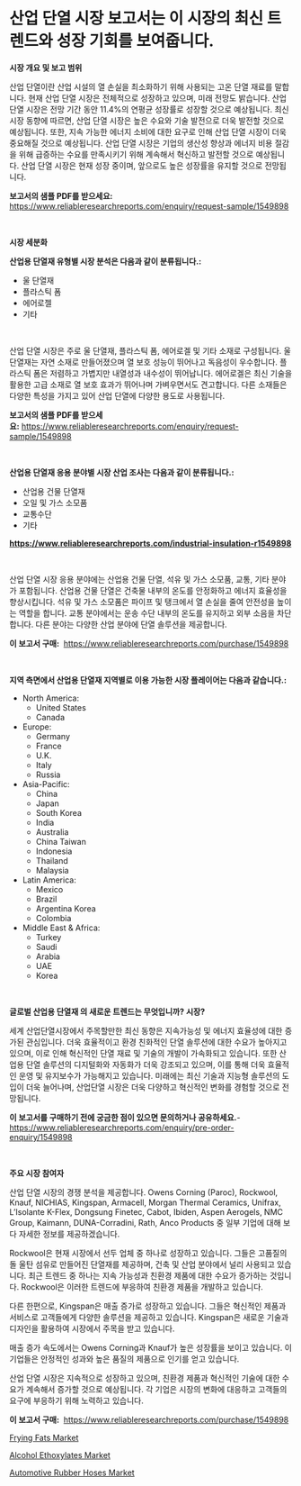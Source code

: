 <p><h1>산업 단열 시장 보고서는 이 시장의 최신 트렌드와 성장 기회를 보여줍니다.</h1></p><p><strong>시장 개요 및 보고 범위</strong></p>
<p><p>산업 단열이란 산업 시설의 열 손실을 최소화하기 위해 사용되는 고온 단열 재료를 말합니다. 현재 산업 단열 시장은 전체적으로 성장하고 있으며, 미래 전망도 밝습니다. 산업 단열 시장은 전망 기간 동안 11.4%의 연평균 성장률로 성장할 것으로 예상됩니다. 최신 시장 동향에 따르면, 산업 단열 시장은 높은 수요와 기술 발전으로 더욱 발전할 것으로 예상됩니다. 또한, 지속 가능한 에너지 소비에 대한 요구로 인해 산업 단열 시장이 더욱 중요해질 것으로 예상됩니다. 산업 단열 시장은 기업의 생산성 향상과 에너지 비용 절감을 위해 급증하는 수요를 만족시키기 위해 계속해서 혁신하고 발전할 것으로 예상됩니다.  산업 단열 시장은 현재 성장 중이며, 앞으로도 높은 성장률을 유지할 것으로 전망됩니다.</p></p>
<p><strong>보고서의 샘플 PDF를 받으세요:</strong> <a href="https://www.reliableresearchreports.com/enquiry/request-sample/1549898">https://www.reliableresearchreports.com/enquiry/request-sample/1549898</a></p>
<p>&nbsp;</p>
<p><strong>시장 세분화</strong></p>
<p><strong>산업용 단열재 유형별 시장 분석은 다음과 같이 분류됩니다.:</strong></p>
<p><ul><li>울 단열재</li><li>플라스틱 폼</li><li>에어로젤</li><li>기타</li></ul></p>
<p>&nbsp;</p>
<p><p>산업 단열 시장은 주로 울 단열재, 플라스틱 폼, 에어로겔 및 기타 소재로 구성됩니다. 울 단열재는 자연 소재로 만들어졌으며 열 보호 성능이 뛰어나고 독음성이 우수합니다. 플라스틱 폼은 저렴하고 가볍지만 내열성과 내수성이 뛰어납니다. 에어로겔은 최신 기술을 활용한 고급 소재로 열 보호 효과가 뛰어나며 가벼우면서도 견고합니다. 다른 소재들은 다양한 특성을 가지고 있어 산업 단열에 다양한 용도로 사용됩니다.</p></p>
<p><strong>보고서의 샘플 PDF를 받으세요:</strong>&nbsp;<a href="https://www.reliableresearchreports.com/enquiry/request-sample/1549898">https://www.reliableresearchreports.com/enquiry/request-sample/1549898</a></p>
<p>&nbsp;</p>
<p><strong> 산업용 단열재 응용 분야별 시장 산업 조사는 다음과 같이 분류됩니다.:</strong></p>
<p><ul><li>산업용 건물 단열재</li><li>오일 및 가스 소모품</li><li>교통수단</li><li>기타</li></ul></p>
<p><strong><a href="https://www.reliableresearchreports.com/industrial-insulation-r1549898">https://www.reliableresearchreports.com/industrial-insulation-r1549898</a></strong></p>
<p>&nbsp;</p>
<p><p>산업 단열 시장 응용 분야에는 산업용 건물 단열, 석유 및 가스 소모품, 교통, 기타 분야가 포함됩니다. 산업용 건물 단열은 건축물 내부의 온도를 안정화하고 에너지 효율성을 향상시킵니다. 석유 및 가스 소모품은 파이프 및 탱크에서 열 손실을 줄여 안전성을 높이는 역할을 합니다. 교통 분야에서는 운송 수단 내부의 온도를 유지하고 외부 소음을 차단합니다. 다른 분야는 다양한 산업 분야에 단열 솔루션을 제공합니다.</p></p>
<p><strong>이 보고서 구매:</strong>&nbsp; <a href="https://www.reliableresearchreports.com/purchase/1549898">https://www.reliableresearchreports.com/purchase/1549898</a></p>
<p>&nbsp;</p>
<p><strong>지역 측면에서 산업용 단열재 지역별로 이용 가능한 시장 플레이어는 다음과 같습니다.:</strong></p>
<p><ul>
    <li>
        North America:
        <ul>
            <li>United States</li>
            <li>Canada</li>
        </ul>
    </li>
    <li>
        Europe:
        <ul>
            <li>Germany</li>
            <li>France</li>
            <li>U.K.</li>
            <li>Italy</li>
            <li>Russia</li>
        </ul>
    </li>
    <li>
        Asia-Pacific:
        <ul>
            <li>China</li>
            <li>Japan</li>
            <li>South Korea</li>
            <li>India</li>
            <li>Australia</li>
            <li>China Taiwan</li>
            <li>Indonesia</li>
            <li>Thailand</li>
            <li>Malaysia</li>
        </ul>
    </li>
    <li>
        Latin America:
        <ul>
            <li>Mexico</li>
            <li>Brazil</li>
            <li>Argentina Korea</li>
            <li>Colombia</li>
        </ul>
    </li>
    <li>
        Middle East & Africa:
        <ul>
            <li>Turkey</li>
            <li>Saudi</li>
            <li>Arabia</li>
            <li>UAE</li>
            <li>Korea</li>
        </ul>
    </li>
    </ul></p>
<p>&nbsp;</p>
<p><strong>글로벌 산업용 단열재 의 새로운 트렌드는 무엇입니까? 시장?</strong></p>
<p><p>세계 산업단열시장에서 주목할만한 최신 동향은 지속가능성 및 에너지 효율성에 대한 증가된 관심입니다. 더욱 효율적이고 환경 친화적인 단열 솔루션에 대한 수요가 높아지고 있으며, 이로 인해 혁신적인 단열 재료 및 기술의 개발이 가속화되고 있습니다. 또한 산업용 단열 솔루션의 디지털화와 자동화가 더욱 강조되고 있으며, 이를 통해 더욱 효율적인 운영 및 유지보수가 가능해지고 있습니다. 미래에는 최신 기술과 지능형 솔루션의 도입이 더욱 늘어나며, 산업단열 시장은 더욱 다양하고 혁신적인 변화를 경험할 것으로 전망됩니다.</p></p>
<p><strong>이 보고서를 구매하기 전에 궁금한 점이 있으면 문의하거나 공유하세요.</strong>- <a href="https://www.reliableresearchreports.com/enquiry/pre-order-enquiry/1549898">https://www.reliableresearchreports.com/enquiry/pre-order-enquiry/1549898</a></p>
<p>&nbsp;</p>
<p><strong>주요 시장 참여자</strong></p>
<p><p>산업 단열 시장의 경쟁 분석을 제공합니다. Owens Corning (Paroc), Rockwool, Knauf, NICHIAS, Kingspan, Armacell, Morgan Thermal Ceramics, Unifrax, L’Isolante K-Flex, Dongsung Finetec, Cabot, Ibiden, Aspen Aerogels, NMC Group, Kaimann, DUNA-Corradini, Rath, Anco Products 중 일부 기업에 대해 보다 자세한 정보를 제공하겠습니다.</p><p>Rockwool은 현재 시장에서 선두 업체 중 하나로 성장하고 있습니다. 그들은 고품질의 돌 울탄 섬유로 만들어진 단열재를 제공하며, 건축 및 산업 분야에서 널리 사용되고 있습니다. 최근 트렌드 중 하나는 지속 가능성과 친환경 제품에 대한 수요가 증가하는 것입니다. Rockwool은 이러한 트렌드에 부응하여 친환경 제품을 개발하고 있습니다.</p><p>다른 한편으로, Kingspan은 매출 증가로 성장하고 있습니다. 그들은 혁신적인 제품과 서비스로 고객들에게 다양한 솔루션을 제공하고 있습니다. Kingspan은 새로운 기술과 디자인을 활용하여 시장에서 주목을 받고 있습니다.</p><p>매출 증가 속도에서는 Owens Corning과 Knauf가 높은 성장률을 보이고 있습니다. 이 기업들은 안정적인 성과와 높은 품질의 제품으로 인기를 얻고 있습니다.</p><p>산업 단열 시장은 지속적으로 성장하고 있으며, 친환경 제품과 혁신적인 기술에 대한 수요가 계속해서 증가할 것으로 예상됩니다. 각 기업은 시장의 변화에 대응하고 고객들의 요구에 부응하기 위해 노력하고 있습니다.</p></p>
<p><strong>이 보고서 구매:</strong>&nbsp;&nbsp;<a href="https://www.reliableresearchreports.com/purchase/1549898">https://www.reliableresearchreports.com/purchase/1549898</a></p>
<p><p><a href="https://github.com/globismark/Market-Research-Report-List-2/blob/main/frying-fats-market.md">Frying Fats Market</a></p><p><a href="https://simplistic-meeting-7ee.notion.site/Alcohol-Ethoxylates-Market-Analysis-and-Market-Size-Global-Industry-Overview-Market-Segmentation-a-c26fd21737d54e1ab835d80460a922f8">Alcohol Ethoxylates Market</a></p><p><a href="https://eight-handstand-8fb.notion.site/Automotive-Rubber-Hoses-Market-Size-Market-Trends-and-Growth-Outlook-forecasted-for-period-from-20-8e8ed550f61643179c0ea2e801b4def7">Automotive Rubber Hoses Market</a></p></p>